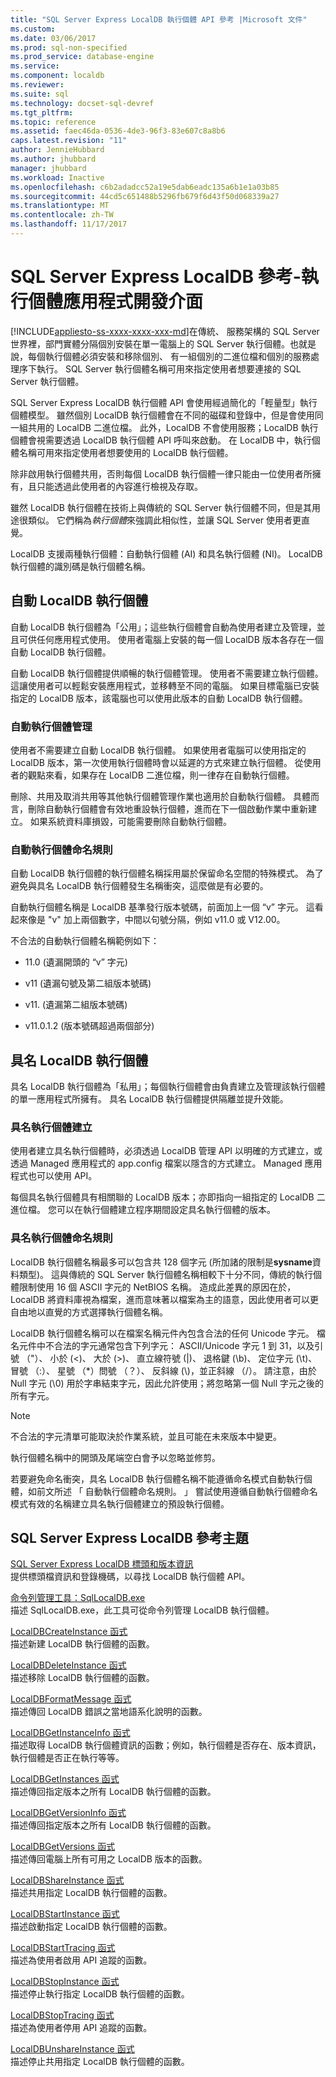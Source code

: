 ```yaml
---
title: "SQL Server Express LocalDB 執行個體 API 參考 |Microsoft 文件"
ms.custom: 
ms.date: 03/06/2017
ms.prod: sql-non-specified
ms.prod_service: database-engine
ms.service: 
ms.component: localdb
ms.reviewer: 
ms.suite: sql
ms.technology: docset-sql-devref
ms.tgt_pltfrm: 
ms.topic: reference
ms.assetid: faec46da-0536-4de3-96f3-83e607c8a8b6
caps.latest.revision: "11"
author: JennieHubbard
ms.author: jhubbard
manager: jhubbard
ms.workload: Inactive
ms.openlocfilehash: c6b2adadcc52a19e5dab6eadc135a6b1e1a03b85
ms.sourcegitcommit: 44cd5c651488b5296fb679f6d43f50d068339a27
ms.translationtype: MT
ms.contentlocale: zh-TW
ms.lasthandoff: 11/17/2017
---
```

# <a name="sql-server-express-localdb-reference---instance-apis"></a>SQL Server Express LocalDB 參考-執行個體應用程式開發介面
[!INCLUDE[appliesto-ss-xxxx-xxxx-xxx-md](../../includes/appliesto-ss-xxxx-xxxx-xxx-md.md)]在傳統、 服務架構的 SQL Server 世界裡，部門實體分隔個別安裝在單一電腦上的 SQL Server 執行個體。也就是說，每個執行個體必須安裝和移除個別、 有一組個別的二進位檔和個別的服務處理序下執行。 SQL Server 執行個體名稱可用來指定使用者想要連接的 SQL Server 執行個體。  
  
 SQL Server Express LocalDB 執行個體 API 會使用經過簡化的「輕量型」執行個體模型。 雖然個別 LocalDB 執行個體會在不同的磁碟和登錄中，但是會使用同一組共用的 LocalDB 二進位檔。 此外，LocalDB 不會使用服務；LocalDB 執行個體會視需要透過 LocalDB 執行個體 API 呼叫來啟動。 在 LocalDB 中，執行個體名稱可用來指定使用者想要使用的 LocalDB 執行個體。  
  
 除非啟用執行個體共用，否則每個 LocalDB 執行個體一律只能由一位使用者所擁有，且只能透過此使用者的內容進行檢視及存取。  
  
 雖然 LocalDB 執行個體在技術上與傳統的 SQL Server 執行個體不同，但是其用途很類似。 它們稱為*執行個體*來強調此相似性，並讓 SQL Server 使用者更直覺。  
  
 LocalDB 支援兩種執行個體：自動執行個體 (AI) 和具名執行個體 (NI)。 LocalDB 執行個體的識別碼是執行個體名稱。  
  
## <a name="automatic-localdb-instances"></a>自動 LocalDB 執行個體  
 自動 LocalDB 執行個體為「公用」；這些執行個體會自動為使用者建立及管理，並且可供任何應用程式使用。 使用者電腦上安裝的每一個 LocalDB 版本各存在一個自動 LocalDB 執行個體。  
  
 自動 LocalDB 執行個體提供順暢的執行個體管理。 使用者不需要建立執行個體。 這讓使用者可以輕鬆安裝應用程式，並移轉至不同的電腦。 如果目標電腦已安裝指定的 LocalDB 版本，該電腦也可以使用此版本的自動 LocalDB 執行個體。  
  
### <a name="automatic-instance-management"></a>自動執行個體管理  
 使用者不需要建立自動 LocalDB 執行個體。 如果使用者電腦可以使用指定的 LocalDB 版本，第一次使用執行個體時會以延遲的方式來建立執行個體。 從使用者的觀點來看，如果存在 LocalDB 二進位檔，則一律存在自動執行個體。  
  
 刪除、共用及取消共用等其他執行個體管理作業也適用於自動執行個體。 具體而言，刪除自動執行個體會有效地重設執行個體，進而在下一個啟動作業中重新建立。 如果系統資料庫損毀，可能需要刪除自動執行個體。  
  
### <a name="automatic-instance-naming-rules"></a>自動執行個體命名規則  
 自動 LocalDB 執行個體的執行個體名稱採用屬於保留命名空間的特殊模式。 為了避免與具名 LocalDB 執行個體發生名稱衝突，這麼做是有必要的。  
  
 自動執行個體名稱是 LocalDB 基準發行版本號碼，前面加上一個 “v” 字元。 這看起來像是 "v" 加上兩個數字，中間以句號分隔，例如 v11.0 或 V12.00。  
  
 不合法的自動執行個體名稱範例如下：  
  
-   11.0 (遺漏開頭的 “v” 字元)  
  
-   v11 (遺漏句號及第二組版本號碼)  
  
-   v11. (遺漏第二組版本號碼)  
  
-   v11.0.1.2 (版本號碼超過兩個部分)  
  
## <a name="named-localdb-instances"></a>具名 LocalDB 執行個體  
 具名 LocalDB 執行個體為「私用」；每個執行個體會由負責建立及管理該執行個體的單一應用程式所擁有。 具名 LocalDB 執行個體提供隔離並提升效能。  
  
### <a name="named-instance-creation"></a>具名執行個體建立  
 使用者建立具名執行個體時，必須透過 LocalDB 管理 API 以明確的方式建立，或透過 Managed 應用程式的 app.config 檔案以隱含的方式建立。 Managed 應用程式也可以使用 API。  
  
 每個具名執行個體具有相關聯的 LocalDB 版本；亦即指向一組指定的 LocalDB 二進位檔。 您可以在執行個體建立程序期間設定具名執行個體的版本。  
  
### <a name="named-instance-naming-rules"></a>具名執行個體命名規則  
 LocalDB 執行個體名稱最多可以包含共 128 個字元 (所加諸的限制是**sysname**資料類型)。 這與傳統的 SQL Server 執行個體名稱相較下十分不同，傳統的執行個體限制使用 16 個 ASCII 字元的 NetBIOS 名稱。 造成此差異的原因在於，LocalDB 將資料庫視為檔案，進而意味著以檔案為主的語意，因此使用者可以更自由地以直覺的方式選擇執行個體名稱。  
  
 LocalDB 執行個體名稱可以在檔案名稱元件內包含合法的任何 Unicode 字元。 檔名元件中不合法的字元通常包含下列字元： ASCII/Unicode 字元 1 到 31，以及引號 （"）、 小於 (\<)、 大於 (>)、 直立線符號 (|)、 退格鍵 (\b)、 定位字元 (\t)、 冒號 （:）、 星號 （*）問號 （？）、 反斜線 (\\)，並正斜線 （/）。 請注意，由於 Null 字元 (\0) 用於字串結束字元，因此允許使用；將忽略第一個 Null 字元之後的所有字元。  
  
> [!NOTE]  
>  不合法的字元清單可能取決於作業系統，並且可能在未來版本中變更。  
  
 執行個體名稱中的開頭及尾端空白會予以忽略並修剪。  
  
 若要避免命名衝突，具名 LocalDB 執行個體名稱不能遵循命名模式自動執行個體，如前文所述 「 自動執行個體命名規則。 」 嘗試使用遵循自動執行個體命名模式有效的名稱建立具名執行個體建立的預設執行個體。  
  
## <a name="sql-server-express-localdb-reference-topics"></a>SQL Server Express LocalDB 參考主題  
 [SQL Server Express LocalDB 標頭和版本資訊](../../relational-databases/express-localdb-instance-apis/sql-server-express-localdb-header-and-version-information.md)  
 提供標頭檔資訊和登錄機碼，以尋找 LocalDB 執行個體 API。  
  
 [命令列管理工具：SqlLocalDB.exe](../../relational-databases/express-localdb-instance-apis/command-line-management-tool-sqllocaldb-exe.md)  
 描述 SqlLocalDB.exe，此工具可從命令列管理 LocalDB 執行個體。  
  
 [LocalDBCreateInstance 函式](../../relational-databases/express-localdb-instance-apis/localdbcreateinstance-function.md)  
 描述新建 LocalDB 執行個體的函數。  
  
 [LocalDBDeleteInstance 函式](../../relational-databases/express-localdb-instance-apis/localdbdeleteinstance-function.md)  
 描述移除 LocalDB 執行個體的函數。  
  
 [LocalDBFormatMessage 函式](../../relational-databases/express-localdb-instance-apis/localdbformatmessage-function.md)  
 描述傳回 LocalDB 錯誤之當地語系化說明的函數。  
  
 [LocalDBGetInstanceInfo 函式](../../relational-databases/express-localdb-instance-apis/localdbgetinstanceinfo-function.md)  
 描述取得 LocalDB 執行個體資訊的函數；例如，執行個體是否存在、版本資訊，執行個體是否正在執行等等。  
  
 [LocalDBGetInstances 函式](../../relational-databases/express-localdb-instance-apis/localdbgetinstances-function.md)  
 描述傳回指定版本之所有 LocalDB 執行個體的函數。  
  
 [LocalDBGetVersionInfo 函式](../../relational-databases/express-localdb-instance-apis/localdbgetversioninfo-function.md)  
 描述傳回指定版本之所有 LocalDB 執行個體的函數。  
  
 [LocalDBGetVersions 函式](../../relational-databases/express-localdb-instance-apis/localdbgetversions-function.md)  
 描述傳回電腦上所有可用之 LocalDB 版本的函數。  
  
 [LocalDBShareInstance 函式](../../relational-databases/express-localdb-instance-apis/localdbshareinstance-function.md)  
 描述共用指定 LocalDB 執行個體的函數。  
  
 [LocalDBStartInstance 函式](../../relational-databases/express-localdb-instance-apis/localdbstartinstance-function.md)  
 描述啟動指定 LocalDB 執行個體的函數。  
  
 [LocalDBStartTracing 函式](../../relational-databases/express-localdb-instance-apis/localdbstarttracing-function.md)  
 描述為使用者啟用 API 追蹤的函數。  
  
 [LocalDBStopInstance 函式](../../relational-databases/express-localdb-instance-apis/localdbstopinstance-function.md)  
 描述停止執行指定 LocalDB 執行個體的函數。  
  
 [LocalDBStopTracing 函式](../../relational-databases/express-localdb-instance-apis/localdbstoptracing-function.md)  
 描述為使用者停用 API 追蹤的函數。  
  
 [LocalDBUnshareInstance 函式](../../relational-databases/express-localdb-instance-apis/localdbunshareinstance-function.md)  
 描述停止共用指定 LocalDB 執行個體的函數。  
  
  
